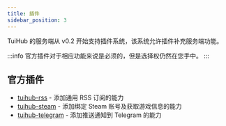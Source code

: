 ```yaml
---
title: 插件
sidebar_position: 3
---
```


TuiHub 的服务端从 v0.2 开始支持插件系统，该系统允许插件补充服务端功能。

:::info
官方插件对于相应功能来说是必须的，但是选择权仍然在您手中。
:::

## 官方插件

- [tuihub-rss](https://github.com/tuihub/tuihub-rss) - 添加通用 RSS 订阅的能力
- [tuihub-steam](https://github.com/tuihub/tuihub-steam) - 添加绑定 Steam 账号及获取游戏信息的能力
- [tuihub-telegram](https://github.com/tuihub/tuihub-telegram) - 添加推送通知到 Telegram 的能力
